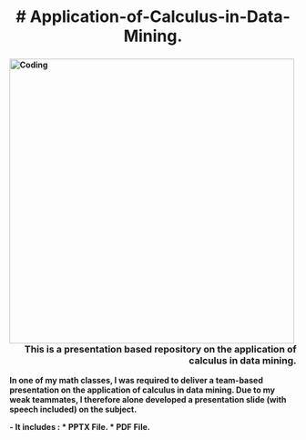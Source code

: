 <h1 align="center"><b># Application-of-Calculus-in-Data-Mining.</h1>
  
<img align="left" alt="Coding" width="500" src="https://miro.medium.com/max/768/1*53ewUU4z23OSxAvqp154AA.jpeg">


 
<h3 align="right">  This is a presentation based repository on the application of calculus in data mining.</h3>
  
<p><b>In one of my math classes, I was required to deliver a team-based presentation on the application of calculus in data mining. Due to my weak teammates, I therefore alone developed a presentation slide (with speech included) on the subject.</p>

 -<b> It includes :
                       <b>*  PPTX File.
                       <b>*  PDF File.
